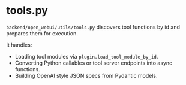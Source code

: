 # tools.py

`backend/open_webui/utils/tools.py` discovers tool functions by id and prepares them for execution.

It handles:
- Loading tool modules via `plugin.load_tool_module_by_id`.
- Converting Python callables or tool server endpoints into async functions.
- Building OpenAI style JSON specs from Pydantic models.
